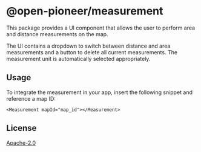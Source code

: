 # @open-pioneer/measurement

This package provides a UI component that allows the user to perform area and distance measurements on the map.

The UI contains a dropdown to switch between distance and area measurements and a button to delete all current measurements. The measurement unit is automatically selected appropriately.

## Usage

To integrate the measurement in your app, insert the following snippet and reference a map ID:

```tsx
<Measurement mapId="map_id"></Measurement>
```

## License

[Apache-2.0](https://www.apache.org/licenses/LICENSE-2.0)
